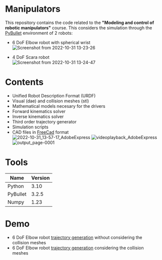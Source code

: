 # Manipulators

This repository contains the code related to the **"Modeling and control of robotic manipulators"** course. This considers the simulation through the [PyBullet](https://pybullet.org/wordpress/) environment of 2 robots: <br>

- 6 DoF Elbow robot with spherical wrist<br>
![Screenshot from 2022-10-31 13-23-26](https://user-images.githubusercontent.com/107052856/199092839-73d66259-aa06-4ae8-82e2-28cc14799f0a.png) <br>

- 4 DoF Scara robot  <br>
![Screenshot from 2022-10-31 13-24-47](https://user-images.githubusercontent.com/107052856/199092952-69f87506-d605-4249-bea1-e5a1c9cc3964.png) <br>

# Contents
- Unified Robot Description Format (URDF)
- Visual (dae) and collision meshes (stl)
- Mathematical models necesary for the drivers
- Forward kinematics solver
- Inverse kinematics solver
- Third order trajectory generator
- Simulation scripts
- CAD files in [FreeCad](https://www.freecadweb.org/) format <br>
![2022-10-31_13-57-17_AdobeExpress](https://user-images.githubusercontent.com/107052856/199100101-1cababaf-9103-4fdc-8294-5f9c44569ac0.gif)
![videoplayback_AdobeExpress](https://user-images.githubusercontent.com/107052856/199100621-44db1fd3-5e2c-4b89-8b7e-ad8c024bcd9d.gif)
![output_page-0001](https://user-images.githubusercontent.com/107052856/199103282-c0a121b3-920c-4775-8431-27d99d2e0f1f.jpg)

# Tools
|Name|Version|
|----|-------|
|Python|3.10|
|PyBullet|3.2.5|
|Numpy|1.23|

# Demo
- 6 DoF Elbow robot [trajectory generation](https://www.youtube.com/watch?v=byPdZVqNF7Y&list=PLQBwkbxMqU0CwwgrcaWHP4ouFjho0Iy4H&index=11) without considering the collision meshes
- 6 DoF Elbow robot [trajectory generation](https://www.youtube.com/watch?v=Ua7ChVYoCIc&list=PLQBwkbxMqU0CwwgrcaWHP4ouFjho0Iy4H&index=12) considering the collision meshes
